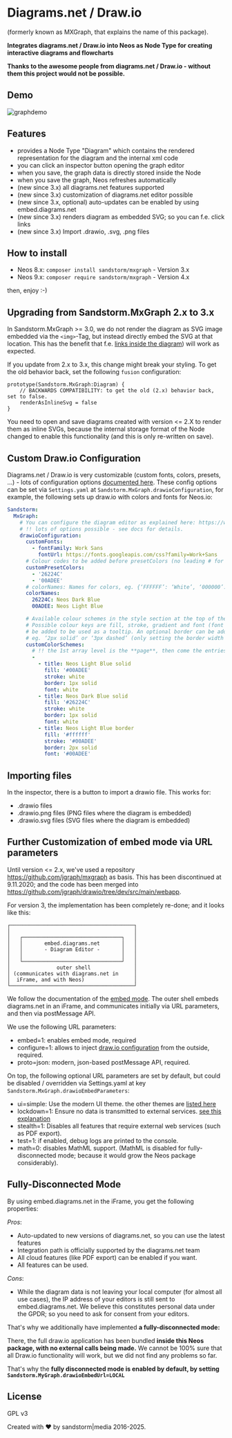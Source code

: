 # Diagrams.net / Draw.io

(formerly known as MXGraph, that explains the name of this package).

**Integrates diagrams.net / Draw.io into Neos as Node Type for creating interactive diagrams and flowcharts**

**Thanks to the awesome people from diagrams.net  / Draw.io - without them this project would not be possible.**

## Demo

![graphdemo](https://cloud.githubusercontent.com/assets/190777/20837205/53770d2a-b8a3-11e6-8c89-2f925c55e894.gif)

## Features

* provides a Node Type "Diagram" which contains the rendered representation for the diagram and the internal xml code
* you can click an inspector button opening the graph editor
* when you save, the graph data is directly stored inside the Node
* when you save the graph, Neos refreshes automatically
* (new since 3.x) all diagrams.net features supported
* (new since 3.x) customization of diagrams.net editor possible
* (new since 3.x, optional) auto-updates can be enabled by using embed.diagrams.net
* (new since 3.x) renders diagram as embedded SVG; so you can f.e. click links
* (new since 3.x) Import .drawio, .svg, .png files

## How to install

* Neos 8.x: `composer install sandstorm/mxgraph` - Version 3.x
* Neos 9.x: `composer require sandstorm/mxgraph` - Version 4.x

then, enjoy :-)

## Upgrading from Sandstorm.MxGraph 2.x to 3.x

In Sandstorm.MxGraph >= 3.0, we do not render the diagram as SVG image embedded via the `<img>`-Tag,
but instead directly embed the SVG at that location. This has the benefit that f.e. [links inside the diagram](https://www.diagrams.net/doc/faq/insert-text-link))
will work as expected.

If you update from 2.x to 3.x, this change might break your styling. To get the old behavior back,
set the following `fusion` configuration:

```neosfusion
prototype(Sandstorm.MxGraph:Diagram) {
    // BACKWARDS COMPATIBILITY: to get the old (2.x) behavior back, set to false.
    renderAsInlineSvg = false
}
```

You need to open and save diagrams created with version <= 2.X to render them as inline SVGs, because the
internal storage format of the Node changed to enable this functionality (and this is only re-written on save).

## Custom Draw.io Configuration

Diagrams.net / Draw.io is very customizable (custom fonts, colors, presets, ...) - lots of configuration options
[documented here](https://www.diagrams.net/doc/faq/configure-diagram-editor). These config options
can be set via `Settings.yaml` at `Sandstorm.MxGraph.drawioConfiguration`, for example, the following sets up
draw.io with colors and fonts for Neos.io:

```yaml
Sandstorm:
  MxGraph:
    # You can configure the diagram editor as explained here: https://www.diagrams.net/doc/faq/configure-diagram-editor
    # !! lots of options possible - see docs for details.
    drawioConfiguration:
      customFonts:
        - fontFamily: Work Sans
          fontUrl: https://fonts.googleapis.com/css?family=Work+Sans
      # Colour codes to be added before presetColors (no leading # for the colour codes, null for a blank entry)
      customPresetColors:
        - '26224C'
        - '00ADEE'
      # colorNames: Names for colors, eg. {‘FFFFFF’: ‘White’, ‘000000’: ‘Black’} that are used as tooltips (uppercase, no leading # for the colour codes).
      colorNames:
        26224C: Neos Dark Blue
        00ADEE: Neos Light Blue

      # Available colour schemes in the style section at the top of the format panel (use leading # for the colour codes).
      # Possible colour keys are fill, stroke, gradient and font (font is ignored for connectors). An optional title can
      # be added to be used as a tooltip. An optional border can be added to define the CSS for the border width and type,
      # eg. ‘2px solid’ or ‘3px dashed’ (only setting the border width is not valid, the border type must be included).
      customColorSchemes:
        # !! the 1st array level is the **page**, then come the entries.
        -
          - title: Neos Light Blue solid
            fill: '#00ADEE'
            stroke: white
            border: 1px solid
            font: white
          - title: Neos Dark Blue solid
            fill: '#26224C'
            stroke: white
            border: 1px solid
            font: white
          - title: Neos Light Blue border
            fill: '#ffffff'
            stroke: '#00ADEE'
            border: 2px solid
            font: '#00ADEE'

```

## Importing files

In the inspector, there is a button to import a drawio file. This works for:

- .drawio files
- .drawio.png files (PNG files where the diagram is embedded)
- .drawio.svg files (SVG files where the diagram is embedded)

## Further Customization of embed mode via URL parameters

Until version <= 2.x, we've used a repository https://github.com/jgraph/mxgraph as basis. This has been discontinued
at 9.11.2020; and the code has been merged into https://github.com/jgraph/drawio/tree/dev/src/main/webapp.

For version 3, the implementation has been completely re-done; and it looks like this:

```text
┌────────────────────────────────────────┐
│                                        │
│   ┌────────────────────────────────┐   │
│   │       embed.diagrams.net       │   │
│   │       - Diagram Editor -       │   │
│   │                                │   │
│   └────────────────────────────────┘   │
│               outer shell              │
│ (communicates with diagrams.net in     │
│  iFrame, and with Neos)                │
└────────────────────────────────────────┘
```

We follow the documentation of the [embed mode](https://www.diagrams.net/doc/faq/embed-mode). The outer shell
embeds diagrams.net in an iFrame, and communicates initially via URL parameters, and then via postMessage API.

We use the following URL parameters:
- embed=1: enables embed mode, required
- configure=1: allows to inject [draw.io configuration](https://www.diagrams.net/doc/faq/configure-diagram-editor) from
  the outside, required.
- proto=json: modern, json-based postMessage API, required.

On top, the following optional URL parameters are set by default, but could be disabled / overridden via Settings.yaml
at key `Sandstorm.MxGraph.drawioEmbedParameters`:

- ui=simple: Use the modern UI theme. the other themes are [listed here](https://www.diagrams.net/doc/faq/editor-theme-change)
- lockdown=1: Ensure no data is transmitted to external services. [see this explanation](https://www.diagrams.net/blog/data-governance-lockdown)
- stealth=1: Disables all features that require external web services (such as PDF export).
- test=1: if enabled, debug logs are printed to the console.
- math=0: disables MathML support. (MathML is disabled for fully-disconnected mode; because it would grow the Neos package
  considerably).

## Fully-Disconnected Mode

By using embed.diagrams.net in the iFrame, you get the following properties:

*Pros*:

- Auto-updated to new versions of diagrams.net, so you can use the latest features
- Integration path is officially supported by the diagrams.net team
- All cloud features (like PDF export) can be enabled if you want.
- All features can be used.

*Cons*:
- While the diagram data is not leaving your local computer (for almost all use cases), the IP address
  of your editors is still sent to embed.diagrams.net. We believe this constitutes personal data under
  the GPDR; so you need to ask for consent from your editors.

That's why we additionally have implemented **a fully-disconnected mode:**

There, the full draw.io application has been bundled **inside this Neos package, with no external calls being made.**
We cannot be 100% sure that all Draw.io functionality will work, but we did not find any problems so far.

That's why the **fully disconnected mode is enabled by default, by setting `Sandstorm.MyGraph.drawioEmbedUrl=LOCAL`**


## License

GPL v3

Created with ❤ by sandstorm|media 2016-2025.
